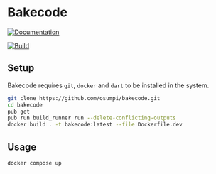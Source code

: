 # Bakecode

[![Documentation](https://github.com/osumpi/bakecode/actions/workflows/generate_docs.yaml/badge.svg)](https://github.com/osumpi/bakecode/actions/workflows/generate_docs.yaml)

[![Build](https://github.com/osumpi/bakecode/actions/workflows/dart.yml/badge.svg)](https://github.com/osumpi/bakecode/actions/workflows/dart.yml)

## Setup

Bakecode requires `git`, `docker` and `dart` to be installed in the system.

```bash
git clone https://github.com/osumpi/bakecode.git
cd bakecode
pub get
pub run build_runner run --delete-conflicting-outputs
docker build . -t bakecode:latest --file Dockerfile.dev
```

## Usage

```bash
docker compose up
```
